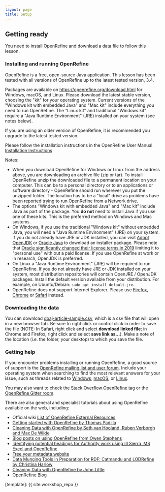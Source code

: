 ```yaml
---
layout: page
title: Setup
---
```


## Getting ready

You need to install OpenRefine and download a data file to follow this lesson.

### Installing and running OpenRefine

OpenRefine is a free, open-source Java application.
This lesson has been tested with all versions of OpenRefine up to the latest tested version, 3.4.

Packages are available on <https://openrefine.org/download.html> for Windows, macOS, and Linux.
Please download the latest stable version, choosing the "kit" for your operating system.
Current versions of the "Windows kit with embedded Java" and "Mac kit" include everything you need to run OpenRefine.
The "Linux kit" and traditional "Windows kit" require a "Java Runtime Environment" (JRE) installed on your system (see notes below).

If you are using an older version of OpenRefine, it is recommended you upgrade to the latest tested version. 

Please follow the installation instructions in the OpenRefine User Manual: [Installation Instructions](https://docs.openrefine.org/manual/installing)

Notes:
* When you download OpenRefine for Windows or Linux from the address above, you are downloading an archive file (zip or tar). To install OpenRefine unzip the downloaded file to a permanent location on your computer. This can be to a personal directory or to an applications or software directory - OpenRefine should run wherever you put the unzipped folder. The location has to be a "local" drive as problems have been reported trying to run OpenRefine from a Network drive.
* The options "Windows kit with embedded Java" and "Mac kit" include Java as part of the package. You **do not** need to install Java if you use one of these kits. This is the preferred method on Windows and Mac systems.
* On Windows, if you use the traditional "Windows kit" without embedded Java, you will need a "Java Runtime Environment" (JRE) on your system. If you do not already have JRE or JDK installed, you can visit [Adopt OpenJDK](https://adoptopenjdk.net/) or [Oracle Java](https://java.com/en/download/) to download an installer package. Please note that [Oracle significantly changed their license terms in 2019](https://www.oracle.com/java/technologies/javase/jdk-faqs.html) limiting it to "personal use" with out a paid license. If you use OpenRefine at work or in research, OpenJDK is preferred.
* On Linux a "Java Runtime Environment" (JRE) will be required to run OpenRefine. If you do not already have JRE or JDK installed on your system, most distribution repositories will contain OpenJRE / OpenJDK packages. Install the default version available from your distribution. For example, on Ubuntu/Debian: `sudo apt install default-jre`.
* OpenRefine does not support Internet Explorer. Please use [Firefox](https://www.mozilla.org/firefox/new/), [Chrome](https://www.google.com/chrome/) or [Safari](https://www.apple.com/safari/) instead.

### Downloading the data

You can download [doaj-article-sample.csv](https://github.com/LibraryCarpentry/lc-open-refine/raw/gh-pages/data/doaj-article-sample.csv), which is a csv file that will open in a new browser tab. Be sure to right click or control click in order to save the file (NOTE: In Safari, right click and select **download linked file**; in Chrome and Firefox, right click and select **save link as...**). Make a note of the location (i.e. the folder, your desktop) to which you save the file.

### Getting help

If you encounter problems installing or running OpenRefine, a good source of support is the [OpenRefine mailing list and user forum](https://groups.google.com/g/openrefine).
Include your operating system when searching to find the most relevant answers for your issue, such as threads related to [Windows](https://groups.google.com/g/openrefine/search?q=windows), [macOS](https://groups.google.com/g/openrefine/search?q=macOS), or [Linux](https://groups.google.com/g/openrefine/search?q=linux).

You may also want to check the [Stack Overflow OpenRefine tag](https://stackoverflow.com/questions/tagged/openrefine) or the [OpenRefine Gitter room](https://gitter.im/OpenRefine/OpenRefine).

There are also general and specialist tutorials about using OpenRefine available on the web, including:

* Official wiki [List of OpenRefine External Resources](https://github.com/OpenRefine/OpenRefine/wiki/External-Resources)
* [Getting started with OpenRefine by Thomas Padilla](http://thomaspadilla.org/dataprep/)
* [Cleaning Data with OpenRefine by Seth van Hooland, Ruben Verborgh and Max De Wilde](http://programminghistorian.org/lessons/cleaning-data-with-openrefine)
* [Blog posts on using OpenRefine from Owen Stephens](http://www.meanboyfriend.com/overdue_ideas/tag/openrefine/?orderby=date&order=ASC)
* [Identifying potential headings for Authority work using III Sierra, MS Excel and OpenRefine](http://epublications.marquette.edu/lib_fac/81/)
* [Free your metadata website](http://freeyourmetadata.org)
* [Data Munging Tools in Preparation for RDF: Catmandu and LODRefine by Christina Harlow](http://journal.code4lib.org/articles/11013)
* [Cleaning Data with OpenRefine by John Little](https://libjohn.github.io/openrefine/)
* [OpenRefine Blog](https://openrefine.org/category/blog.html)

[template]: {{ site.workshop_repo }}
